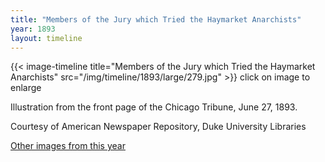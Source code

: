 ```yaml
---
title: "Members of the Jury which Tried the Haymarket Anarchists"
year: 1893
layout: timeline
---
```


{{< image-timeline title="Members of the Jury which Tried the Haymarket Anarchists" src="/img/timeline/1893/large/279.jpg" >}}
click on image to enlarge

Illustration from the front page of the Chicago Tribune, June 27, 1893. 

Courtesy of American Newspaper Repository, Duke University Libraries  

[Other images from this year](/historical/timeline/1893)